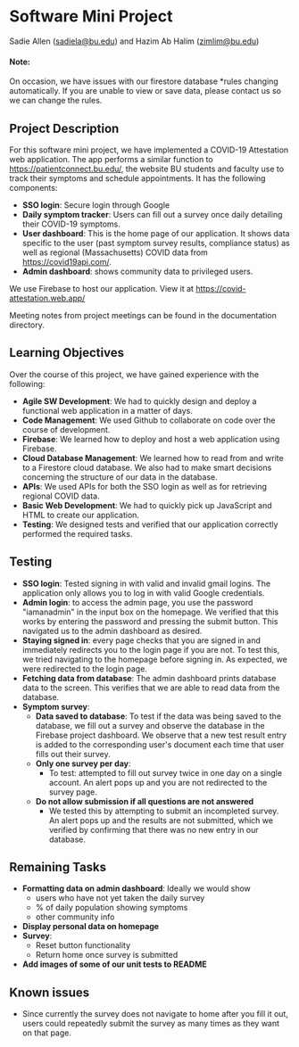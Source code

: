 # Software Mini Project
Sadie Allen (sadiela@bu.edu) and Hazim Ab Halim (zimlim@bu.edu)

#### Note:
On occasion, we have issues with our firestore database *rules changing automatically. If you are unable to view or save data, please contact us so we can change the rules.

## Project Description

For this software mini project, we have implemented a COVID-19 Attestation web application. The app performs a similar function to https://patientconnect.bu.edu/, the website BU students and faculty use to track their symptoms and schedule appointments. It has the following components: 

* **SSO login**: Secure login through Google
* **Daily symptom tracker**: Users can fill out a survey once daily detailing their COVID-19 symptoms.
* **User dashboard**: This is the home page of our application. It shows data specific to the user (past symptom survey results, compliance status) as well as regional (Massachusetts) COVID data from https://covid19api.com/.
* **Admin dashboard**: shows community data to privileged users. 

We use Firebase to host our application. View it at https://covid-attestation.web.app/

Meeting notes from project meetings can be found in the documentation directory.

## Learning Objectives
Over the course of this project, we have gained experience with the following: 
* **Agile SW Development**: We had to quickly design and deploy a functional web application in a matter of days.
* **Code Management**: We used Github to collaborate on code over the course of development.
* **Firebase**: We learned how to deploy and host a web application using Firebase. 
* **Cloud Database Management**: We learned how to read from and write to a Firestore cloud database. We also had to make smart decisions concerning the structure of our data in the database.
* **APIs**: We used APIs for both the SSO login as well as for retrieving regional COVID data.
* **Basic Web Development**: We had to quickly pick up JavaScript and HTML to create our application. 
* **Testing**: We designed tests and verified that our application correctly performed the required tasks. 

## Testing
* **SSO login**: Tested signing in with valid and invalid gmail logins. The application only allows you to log in with valid Google credentials.
* **Admin login**: to access the admin page, you use the password "iamanadmin" in the input box on the homepage. We verified that this works by entering the password and pressing the submit button. This navigated us to the admin dashboard as desired. 
* **Staying signed in**: every page checks that you are signed in and immediately redirects you to the login page if you are not. To test this, we tried navigating to the homepage before signing in. As expected, we were redirected to the login page.  
* **Fetching data from database**: The admin dashboard prints database data to the screen. This verifies that we are able to read data from the database. 
* **Symptom survey**:
    * **Data saved to database**: To test if the data was being saved to the database, we fill out a survey and observe the database in the Firebase project dashboard. We observe that a new test result entry is added to the corresponding user's document each time that user fills out their survey. 
    * **Only one survey per day**:
        * To test: attempted to fill out survey twice in one day on a single account. An alert pops up and you are not redirected to the survey page. 
    * **Do not allow submission if all questions are not answered**
        * We tested this by attempting to submit an incompleted survey. An alert pops up and the results are not submitted, which we verified by confirming that there was no new entry in our database. 

## Remaining Tasks
* **Formatting data on admin dashboard**: Ideally we would show 
    * users who have not yet taken the daily survey
    * % of daily population showing symptoms
    * other community info
* **Display personal data on homepage**
* **Survey**:
    * Reset button functionality
    * Return home once survey is submitted
* **Add images of some of our unit tests to README**

## Known issues
* Since currently the survey does not navigate to home after you fill it out, users could repeatedly submit the survey as many times as they want on that page.